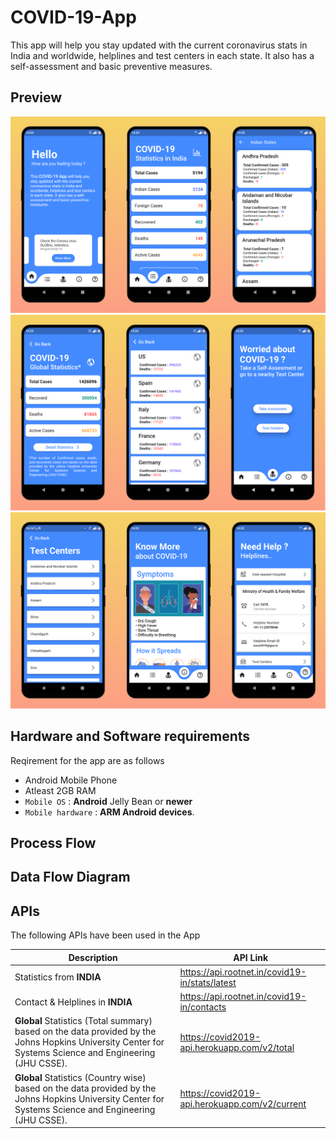 # COVID-19-App

This app will help you stay updated with the current coronavirus stats in India and worldwide, helplines and test centers in each state. It also has a self-assessment and basic preventive measures.

## Preview

![MockUp1](https://github.com/Rajdeep-Ray/COVID-19-App/blob/master/Mockups/Mockup1.PNG)
![MockUp1](https://github.com/Rajdeep-Ray/COVID-19-App/blob/master/Mockups/Mockup2.PNG)
![MockUp1](https://github.com/Rajdeep-Ray/COVID-19-App/blob/master/Mockups/Mockup3.PNG)

## Hardware and Software requirements

Reqirement for the app are as follows

* Android Mobile Phone
* Atleast 2GB RAM
* `Mobile OS` : **Android** Jelly Bean or **newer**
* `Mobile hardware` : **ARM Android devices**.

## Process Flow

## Data Flow Diagram

## APIs

The following APIs have been used in the App

|Description|API Link|
|---|---|
|Statistics from **INDIA**|https://api.rootnet.in/covid19-in/stats/latest|
|Contact & Helplines in **INDIA**|https://api.rootnet.in/covid19-in/contacts|
|**Global** Statistics (Total summary) based on the data provided by the Johns Hopkins University Center for Systems Science and Engineering (JHU CSSE).|https://covid2019-api.herokuapp.com/v2/total|
|**Global** Statistics (Country wise) based on the data provided by the Johns Hopkins University Center for Systems Science and Engineering (JHU CSSE).|https://covid2019-api.herokuapp.com/v2/current|

